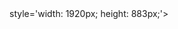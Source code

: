 <script type='text/javascript' src='https://dub01.online.tableau.com/javascripts/api/viz_v1.js'>
</script><div class='tableauPlaceholder' 
style='width: 1920px; height: 883px;'>
    <object class='tableauViz' width='1920' height='883' style='display:none;'>
    <param name='host_url' value='https%3A%2F%2Fdub01.online.tableau.com%2F' /> 
    <param name='embed_code_version' value='3' /> 
    <param name='site_root' value='&#47;t&#47;codema' />
    <param name='name' value='DublinElecDemands&#47;DublinElecDemand' />
    <param name='tabs' value='no' />
    <param name='toolbar' value='yes' />
    <param name='showAppBanner' value='false' />
</object></div>